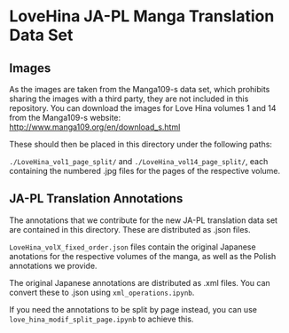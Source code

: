 # LoveHina JA-PL Manga Translation Data Set

## Images
As the images are taken from the Manga109-s data set, which prohibits sharing the images with a third party, they are not included in this repository. You can download the images for Love Hina volumes 1 and 14 from the Manga109-s website: http://www.manga109.org/en/download_s.html

These should then be placed in this directory under the following paths:

```./LoveHina_vol1_page_split/``` and ```./LoveHina_vol14_page_split/```, each containing the numbered .jpg files for the pages of the respective volume.

## JA-PL Translation Annotations
The annotations that we contribute for the new JA-PL translation data set are contained in this directory. These are distributed as .json files.

```LoveHina_volX_fixed_order.json``` files contain the original Japanese anotations for the respective volumes of the manga, as well as the Polish annotations we provide. 

The original Japanese annotations are distributed as .xml files. You can convert these to .json using ```xml_operations.ipynb```.

If you need the annotations to be split by page instead, you can use ```love_hina_modif_split_page.ipynb``` to achieve this.